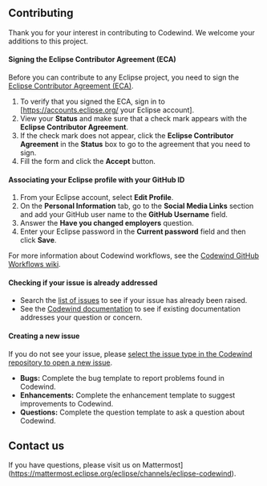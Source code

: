 ## Contributing
Thank you for your interest in contributing to Codewind. We welcome your additions to this project.

#### Signing the Eclipse Contributor Agreement (ECA)
Before you can contribute to any Eclipse project, you need to sign the [Eclipse Contributor Agreement (ECA)](https://www.eclipse.org/legal/ECA.php).
1. To verify that you signed the ECA, sign in to [https://accounts.eclipse.org/ your Eclipse account].
2. View your **Status** and make sure that a check mark appears with the **Eclipse Contributor Agreement**.
3. If the check mark does not appear, click the **Eclipse Contributor Agreement** in the **Status** box to go to the agreement that you need to sign.
4. Fill the form and click the **Accept** button.

#### Associating your Eclipse profile with your GitHub ID
1. From your Eclipse account, select **Edit Profile**.
2. On the **Personal Information** tab, go to the **Social Media Links** section and add your GitHub user name to the **GitHub Username** field.
3. Answer the **Have you changed employers** question.
4. Enter your Eclipse password in the **Current password** field and then click **Save**.

For more information about Codewind workflows, see the [Codewind GitHub Workflows wiki](https://wiki.eclipse.org/Codewind_GitHub_Workflows).

#### Checking if your issue is already addressed
- Search the [list of issues](https://github.com/eclipse/codewind/issues) to see if your issue has already been raised.
- See the [Codewind documentation](https://www.eclipse.org/codewind/docindex.html) to see if existing documentation addresses your question or concern.

#### Creating a new issue
If you do not see your issue, please [select the issue type in the Codewind repository to open a new issue](https://github.com/eclipse/codewind/issues/new/choose).
- **Bugs:** Complete the bug template to report problems found in Codewind.
- **Enhancements:** Complete the enhancement template to suggest improvements to Codewind.
- **Questions:** Complete the question template to ask a question about Codewind.

## Contact us
If you have questions, please visit us on Mattermost](https://mattermost.eclipse.org/eclipse/channels/eclipse-codewind).